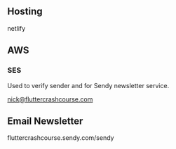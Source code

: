 ## Hosting

netlify

## AWS

### SES

Used to verify sender and for Sendy newsletter service.

nick@fluttercrashcourse.com

## Email Newsletter

fluttercrashcourse.sendy.com/sendy
